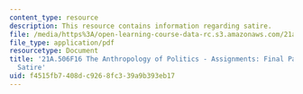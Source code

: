 ```yaml
---
content_type: resource
description: This resource contains information regarding satire.
file: /media/https%3A/open-learning-course-data-rc.s3.amazonaws.com/21a-506-the-anthropology-of-politics-u-s-presidential-election-edition-fall-2016/f4515fb7408dc9268fc339a9b393eb17_MIT21A_506F16_Satire.pdf
file_type: application/pdf
resourcetype: Document
title: '21A.506F16 The Anthropology of Politics - Assignments: Final Paper On Political
  Satire'
uid: f4515fb7-408d-c926-8fc3-39a9b393eb17
---
```

